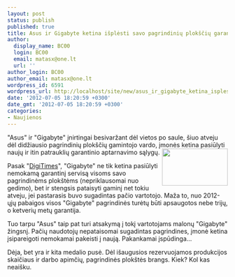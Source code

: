 ```yaml
---
layout: post
status: publish
published: true
title: Asus ir Gigabyte ketina išplėsti savo pagrindinių plokščių garantines sąlygas
author:
  display_name: BC00
  login: BC00
  email: matasx@one.lt
  url: ''
author_login: BC00
author_email: matasx@one.lt
wordpress_id: 6591
wordpress_url: http://localhost/site/new/asus_ir_gigabyte_ketina_isplesti_savo_pagrindiniu_ploksciu_garantines_salygas/
date: '2012-07-05 18:20:59 +0300'
date_gmt: '2012-07-05 18:20:59 +0300'
categories:
- Naujienos
---
```

<p>
	&quot;Asus&quot; ir &quot;Gigabyte&quot; įnirtingai besivaržant dėl vietos po saule, &scaron;iuo atveju dėl didžiausio pagrindinių plok&scaron;čių gamintojo vardo, įmonės ketina pasiūlyti naujų ir itin patrauklių garantinio aptarnavimo sąlygų.<img alt="" src="http://technews.lt/userfiles/asus%20vs%20gigabyte.jpg" style="width: 150px; height: 85px; float: right;" /></p>
<p>
	Pasak &quot;<a href="http://www.digitimes.com/news/a20120704PD214.html">DigiTimes</a>&quot;, &quot;Gigabyte&quot; ne tik ketina pasiūlyti nemokamą garantinį servisą visoms savo pagrindinėms plok&scaron;tėms (nepriklausomai nuo gedimo), bet ir stengsis pataisyti gaminį net tokiu atveju, jei pastarasis buvo sugadintas pačio vartotojo. Maža to, nuo 2012-ųjų pabaigos visos &quot;Gigabyte&quot; pagrindinės turėtų būti apsaugotos nebe trijų, o ketverių metų garantija.</p>
<p>
	Tuo tarpu &quot;Asus&quot; taip pat turi atsakymą į tokį vartotojams malonų &quot;Gigabyte&quot; žingsnį. Pačių naudotojų nepataisomai sugadintas pagrindines, įmonė ketina įsipareigoti nemokamai pakeisti į naują. Pakankamai įspūdinga...</p>
<p>
	Dėja, bet yra ir kita medalio pusė. Dėl i&scaron;augusios rezervuojamos produkcijos skaičiaus ir darbo apimčių, pagrindinės plok&scaron;tės brangs. Kiek? Kol kas neai&scaron;ku.</p>

